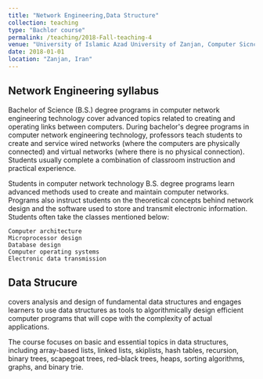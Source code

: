 ```yaml
---
title: "Network Engineering,Data Structure"
collection: teaching
type: "Bachlor course"
permalink: /teaching/2018-Fall-teaching-4
venue: "University of Islamic Azad University of Zanjan, Computer Sicnce Department"
date: 2018-01-01
location: "Zanjan, Iran"
---
```


## Network Engineering syllabus

Bachelor of Science (B.S.) degree programs in computer network engineering technology cover advanced topics related to creating and operating links between computers. During bachelor's degree programs in computer network engineering technology, professors teach students to create and service wired networks (where the computers are physically connected) and virtual networks (where there is no physical connection). Students usually complete a combination of classroom instruction and practical experience.

Students in computer network technology B.S. degree programs learn advanced methods used to create and maintain computer networks. Programs also instruct students on the theoretical concepts behind network design and the software used to store and transmit electronic information. Students often take the classes mentioned below:

    Computer architecture
    Microprocessor design
    Database design
    Computer operating systems
    Electronic data transmission
 
 ## Data Strucure
covers analysis and design of fundamental data structures and engages learners to use data structures as tools to algorithmically design efficient computer programs that will cope with the complexity of actual applications.

The course focuses on basic and essential topics in data structures, including array-based lists, linked lists, skiplists, hash tables, recursion, binary trees, scapegoat trees, red–black trees, heaps, sorting algorithms, graphs, and binary trie.
